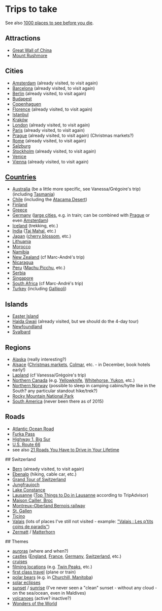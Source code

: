 # Trips to take

See also [1000 places to see before you die](http://1000places.com/).

## Attractions

* [Great Wall of China](https://en.wikipedia.org/wiki/Great_Wall_of_China)
* [Mount Rushmore](https://en.wikipedia.org/wiki/Mount_Rushmore)

## Cities

* [Amsterdam](https://en.wikipedia.org/wiki/Amsterdam) (already visited, to visit again)
* [Barcelona](https://en.wikipedia.org/wiki/Barcelona) (already visited, to visit again)
* [Berlin](https://en.wikipedia.org/wiki/Berlin) (already visited, to visit again)
* [Budapest](https://en.wikipedia.org/wiki/Budapest)
* [Copenhaguen](https://en.wikipedia.org/wiki/Copenhagen)
* [Florence](https://en.wikipedia.org/wiki/Florence) (already visited, to visit again)
* [Istanbul](https://en.wikipedia.org/wiki/Istanbul)
* [Kraków](https://en.wikipedia.org/wiki/Krak%C3%B3w)
* [London](https://en.wikipedia.org/wiki/London) (already visited, to visit again)
* [Paris](https://en.wikipedia.org/wiki/Paris) (already visited, to visit again)
* [Prague](https://en.wikipedia.org/wiki/Prague) (already visited, to visit again) (Christmas markets?) 
* [Rome](https://en.wikipedia.org/wiki/Rome) (already visited, to visit again)
* [Salzburg](https://en.wikipedia.org/wiki/Salzburg)
* [Stockholm](https://en.wikipedia.org/wiki/Stockholm) (already visited, to visit again)
* [Venice](https://en.wikipedia.org/wiki/Venice)
* [Vienna](https://en.wikipedia.org/wiki/Vienna) (already visited, to visit again)

## [Countries](https://en.wikipedia.org/wiki/List_of_sovereign_states)

* [Australia](https://en.wikipedia.org/wiki/Australia) (be a little more specific, see Vanessa/Grégoire's trip) (including [Tasmania](https://en.wikipedia.org/wiki/Tasmania))
* [Chile](https://en.wikipedia.org/wiki/Chile) (including the [Atacama Desert](https://en.wikipedia.org/wiki/Atacama_Desert))
* [Finland](https://en.wikipedia.org/wiki/Finland)
* [Greece](https://en.wikipedia.org/wiki/Greece)
* [Germany](https://en.wikipedia.org/wiki/Germany) ([large cities](https://en.wikipedia.org/wiki/List_of_cities_in_Germany_by_population), e.g. in train; can be combined with [Prague](https://en.wikipedia.org/wiki/Prague) or even [Amsterdam](https://en.wikipedia.org/wiki/Amsterdam))
* [Iceland](https://en.wikipedia.org/wiki/Iceland) (trekking, etc.)
* [India](https://en.wikipedia.org/wiki/India) ([Taj Mahal](https://en.wikipedia.org/wiki/Taj_Mahal), etc.)
* [Japan](https://en.wikipedia.org/wiki/Japan) ([cherry blossom](https://en.wikipedia.org/wiki/Cherry_blossom), etc.)
* [Lithuania](https://en.wikipedia.org/wiki/Lithuania)
* [Morocco](https://en.wikipedia.org/wiki/Morocco)
* [Namibia](https://en.wikipedia.org/wiki/Namibia)
* [New Zealand](https://en.wikipedia.org/wiki/New_Zealand) (cf Marc-André's trip)
* [Nicaragua](https://en.wikipedia.org/wiki/Nicaragua)
* [Peru](https://en.wikipedia.org/wiki/Peru) ([Machu Picchu](https://en.wikipedia.org/wiki/Machu_Picchu), etc.)
* [Serbia](https://en.wikipedia.org/wiki/Serbia)
* [Singapore](https://en.wikipedia.org/wiki/Singapore)
* [South Africa](https://en.wikipedia.org/wiki/South_Africa) (cf Marc-André's trip)
* [Turkey](https://en.wikipedia.org/wiki/Turkey) (including [Gallipoli](https://en.wikipedia.org/wiki/Gallipoli))

## Islands

* [Easter Island](https://en.wikipedia.org/wiki/Easter_Island)
* [Haida Gwaii](https://en.wikipedia.org/wiki/Haida_Gwaii) (already visited, but we should do the 4-day tour)
* [Newfoundland](https://en.wikipedia.org/wiki/Newfoundland_(island))
* [Svalbard](https://en.wikipedia.org/wiki/Svalbard)

## Regions

* [Alaska](https://en.wikipedia.org/wiki/Alaska) (really interesting?)
* [Alsace](https://en.wikipedia.org/wiki/Alsace) ([Christmas markets](https://en.wikipedia.org/wiki/Christmas_market), [Colmar](https://en.wikipedia.org/wiki/Colmar), etc. - in December, book hotels early!)
* [Lapland](https://en.wikipedia.org/wiki/S%C3%A1pmi) (cf Vanessa/Grégoire's trip)
* [Northern Canada](https://en.wikipedia.org/wiki/Northern_Canada) (e.g. [Yellowknife](https://en.wikipedia.org/wiki/Yellowknife), [Whitehorse, Yukon](https://en.wikipedia.org/wiki/Whitehorse,_Yukon), etc.)
* [Northern Norway](https://en.wikipedia.org/wiki/Northern_Norway) (possible to sleep in camping cabins/hytte like in the South? any particular standout hike/trek?)
* [Rocky Mountain National Park](https://en.wikipedia.org/wiki/Rocky_Mountain_National_Park)
* [South America](https://en.wikipedia.org/wiki/South_America) (never been there as of 2015)

## Roads

* [Atlantic Ocean Road](https://en.wikipedia.org/wiki/Atlantic_Ocean_Road)
* [Furka Pass](https://en.wikipedia.org/wiki/Furka_Pass)
* [Highway 1, Big Sur](https://en.wikipedia.org/wiki/California_State_Route_1)
* [U.S. Route 66](https://en.wikipedia.org/wiki/U.S._Route_66)
* see also [21 Roads You Have to Drive in Your Lifetime](http://twistedsifter.com/2013/03/roads-to-drive-before-you-die/)

## Switzerland

* [Bern](https://en.wikipedia.org/wiki/Bern) (already visited, to visit again)
* [Ebenalp](https://en.wikipedia.org/wiki/Ebenalp) (hiking, cable car, etc.)
* [Grand Tour of Switzerland](http://www.myswitzerland.com/en-ch/grand-tour-of-switzerland.html)
* [Jungfraujoch](https://en.wikipedia.org/wiki/Jungfraujoch)
* [Lake Constance](https://en.wikipedia.org/wiki/Lake_Constance)
* [Lausanne](https://en.wikipedia.org/wiki/Lausanne) ([Top Things to Do in Lausanne](http://www.tripadvisor.com/Attractions-g188107-Activities-Lausanne_Canton_of_Vaud.html) according to TripAdvisor)
* [Maison Cailler, Broc](http://www.la-gruyere.ch/en/maison-cailler.html)
* [Montreux–Oberland Bernois railway](https://en.wikipedia.org/wiki/Montreux%E2%80%93Oberland_Bernois_railway)
* [St. Gallen](https://en.wikipedia.org/wiki/St._Gallen)
* [Ticino](https://en.wikipedia.org/wiki/Ticino)
* [Valais](https://en.wikipedia.org/wiki/Valais) (lots of places I've still not visited - example: ["Valais : Les p’tits coins de paradis"](http://www.hebdo.ch/valais___les_coins_de_paradis_112509_.html))
* [Zermatt](https://en.wikipedia.org/wiki/Zermatt) / [Matterhorn](https://en.wikipedia.org/wiki/Matterhorn)

## Themes

* [auroras](https://en.wikipedia.org/wiki/Aurora) (where and when?)
* [castles](https://en.wikipedia.org/wiki/Castle) ([England](https://en.wikipedia.org/wiki/England), [France](https://en.wikipedia.org/wiki/France), [Germany](https://en.wikipedia.org/wiki/Germany), [Switzerland](http://www.myswitzerland.com/en-ch/interests/excursion-summer/historical-switzerland/castles-palaces.html), etc.)
* [cruises](https://en.wikipedia.org/wiki/Cruise_ship)
* [filming locations](https://en.wikipedia.org/wiki/Filming_location) (e.g. [Twin Peaks](https://en.wikipedia.org/wiki/Twin_Peaks), etc.)
* [first class travel](https://en.wikipedia.org/wiki/First_class_travel) (plane or train)
* [polar bears](https://en.wikipedia.org/wiki/Polar_bear) (e.g. in [Churchill, Manitoba](https://en.wikipedia.org/wiki/Churchill,_Manitoba))
* [solar eclipses](https://en.wikipedia.org/wiki/Solar_eclipse)
* [sunset](https://en.wikipedia.org/wiki/Sunset) / [sunrise](https://en.wikipedia.org/wiki/Sunrise) (I've never seen a "clean" sunset - without any cloud - on the sea/ocean, even in Maldives)
* [volcanoes](https://en.wikipedia.org/wiki/Volcano) (active? inactive?)
* [Wonders of the World](https://en.wikipedia.org/wiki/Wonders_of_the_World)
